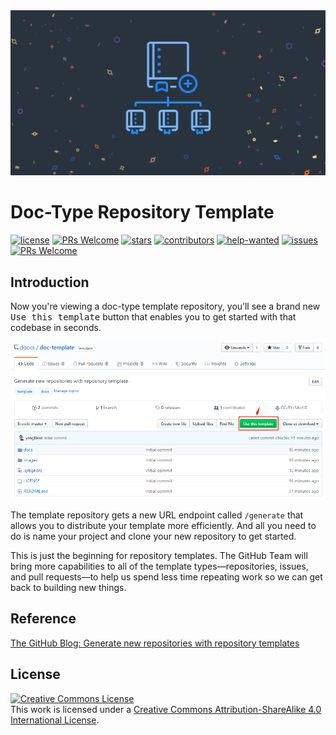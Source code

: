 <div align="center"> <img src="./images/repository-template-demo.png"/> </div>

# Doc-Type Repository Template
[![license](https://badgen.net/github/license/doocs/doc-template?color=green)](https://github.com/doocs/doc-template/blob/master/LICENSE)
[![PRs Welcome](https://badgen.net/badge/PRs/welcome/green)](http://makeapullrequest.com)
[![stars](https://badgen.net/github/stars/doocs/doc-template)](https://github.com/doocs/doc-template/stargazers)
[![contributors](https://badgen.net/github/contributors/doocs/doc-template)](https://github.com/doocs/doc-template/graphs/contributors)
[![help-wanted](https://badgen.net/github/label-issues/doocs/doc-template/help%20wanted/open)](https://github.com/doocs/doc-template/labels/help%20wanted)
[![issues](https://badgen.net/github/open-issues/doocs/doc-template)](https://github.com/doocs/doc-template/issues)
[![PRs Welcome](https://badgen.net/badge/PRs/welcome/green)](http://makeapullrequest.com)

## Introduction
Now you're viewing a doc-type template repository, you’ll see a brand new <kbd>Use this template</kbd> button that enables you to get started with that codebase in seconds. 

<div align="center"> <img src="./images/use-this-template-button.png"/> </div>

The template repository gets a new URL endpoint called `/generate` that allows you to distribute your template more efficiently. And all you need to do is name your project and clone your new repository to get started.

This is just the beginning for repository templates. The GitHub Team will bring more capabilities to all of the template types—repositories, issues, and pull requests—to help us spend less time repeating work so we can get back to building new things.

## Reference
[The GitHub Blog: Generate new repositories with repository templates](https://github.blog/2019-06-06-generate-new-repositories-with-repository-templates/)

## License
<a rel="license" href="http://creativecommons.org/licenses/by-sa/4.0/"><img alt="Creative Commons License" style="border-width:0" src="https://i.creativecommons.org/l/by-sa/4.0/88x31.png" /></a><br />This work is licensed under a <a rel="license" href="http://creativecommons.org/licenses/by-sa/4.0/">Creative Commons Attribution-ShareAlike 4.0 International License</a>.